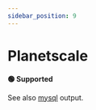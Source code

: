 ```yaml
---
sidebar_position: 9
---
```



# Planetscale

**🟢 Supported**

See also [mysql](/outputs/database/mysql) output.
